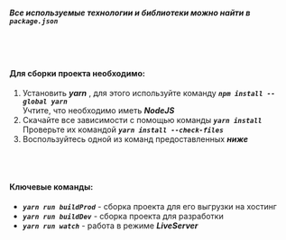 ##### Все используемые технологии и библиотеки можно найти в **_`package.json`_**

<br/>
<br/>

#### **Для сборки проекта необходимо:**
1. Установить **_yarn_** , для этого используйте команду **_`npm install --global yarn`_**  
Учтите, что необходимо иметь **_NodeJS_**
2. Скачайте все зависимости с помощью команды **_`yarn install`_**  
Проверьте их командой **_`yarn install --check-files`_**   
3. Воспользуйтесь одной из команд предоставленных **_ниже_** 
  
<br/>
<br/>
  
#### **Ключевые команды:**
* **_`yarn run buildProd`_** - сборка проекта для его выгрузки на хостинг
* **_`yarn run buildDev`_** - сборка проекта для разработки
* **_`yarn run watch`_** - работа в режиме **_LiveServer_**